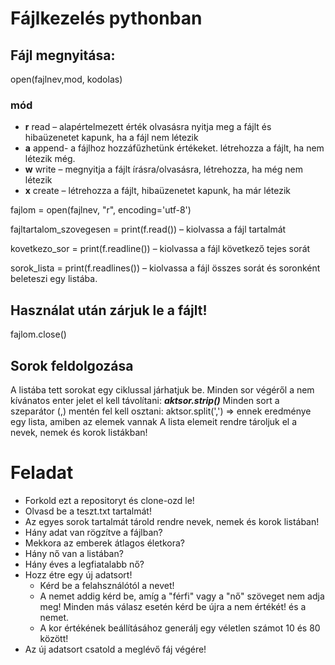 # Fájlkezelés pythonban

## Fájl megnyitása: 
open(fajlnev,mod, kodolas)

### mód

- **r**	read – alapértelmezett érték olvasásra nyitja meg a fájlt és hibaüzenetet kapunk, ha a fájl nem létezik
- **a**	append- a fájlhoz hozzáfűzhetünk értékeket. létrehozza a fájlt, ha nem létezik még. 
- **w**	write – megnyitja a fájlt írásra/olvasásra, létrehozza, ha még nem létezik
- **x**	create – létrehozza a fájlt, hibaüzenetet kapunk, ha már létezik

fajlom = open(fajlnev, "r", encoding='utf-8')

fajltartalom_szovegesen = print(f.read()) – kiolvassa a fájl tartalmát

kovetkezo_sor = print(f.readline()) – kiolvassa a fájl következő tejes sorát

sorok_lista = print(f.readlines()) – kiolvassa a fájl összes sorát és soronként beleteszi egy listába. 


## Használat után zárjuk le a fájlt!
fajlom.close()

## Sorok feldolgozása
A listába tett sorokat egy ciklussal járhatjuk be. 
Minden sor végéről a nem kívánatos enter jelet el kell távolítani: ***aktsor.strip()***
Minden sort a szeparátor (,) mentén fel kell osztani: aktsor.split(',') => ennek eredménye egy lista, amiben az elemek vannak
A lista elemeit rendre tároljuk el a nevek, nemek és korok listákban!

# Feladat

 - Forkold ezt a repositoryt és clone-ozd le!
 - Olvasd be a teszt.txt tartalmát!
 - Az egyes sorok tartalmát tárold rendre nevek, nemek és korok listában!
 - Hány adat van rögzítve a fájlban? 
 - Mekkora az emberek átlagos életkora? 
 - Hány nő van a listában? 
 - Hány éves a legfiatalabb nő? 
 - Hozz étre egy új adatsort! 
    - Kérd be a felahsználótól a nevet!
    - A nemet addig kérd be, amíg a "férfi" vagy a "nő" szöveget nem adja meg! Minden más válasz esetén kérd be újra a nem értékét! és a nemet. 
    - A kor értékének beállításához generálj egy véletlen számot 10 és 80 között!
  - Az új adatsort csatold a meglévő fáj végére!
  

